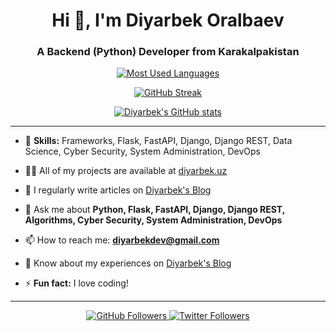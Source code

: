 <h1 align="center">Hi 👋, I'm Diyarbek Oralbaev</h1>
<h3 align="center">A Backend (Python) Developer from Karakalpakistan</h3>

<p align="center">
  <a href="https://github.com/Diyarbekoralbaev">
    <img src="https://github-readme-stats.vercel.app/api/top-langs?username=diyarbekoralbaev&show_icons=true&locale=en&layout=compact&title_color=ffffff&text_color=c9cacc&icon_color=2bbc8a&bg_color=0d1117" alt="Most Used Languages" />
  </a>
</p>

<p align="center">
  <a href="https://git.io/streak-stats">
    <img src="https://streak-stats.demolab.com?user=Diyarbekoralbaev&theme=transparent" alt="GitHub Streak">
  </a>
</p>

<p align="center">
  <a href="https://github.com/Diyarbekoralbaev">
    <img src="https://github-readme-stats.vercel.app/api?username=Diyarbekoralbaev&show_icons=true&hide=contribs,prs&cache_seconds=86400&theme=dark" alt="Diyarbek's GitHub stats">
  </a>
</p>

---

- 🌱 **Skills:** Frameworks, Flask, FastAPI, Django, Django REST, Data Science, Cyber Security, System Administration, DevOps

- 👨‍💻 All of my projects are available at [diyarbek.uz](https://diyarbek.uz)

- 📝 I regularly write articles on [Diyarbek's Blog](https://t.me/Diyarbek_Blog)

- 💬 Ask me about **Python, Flask, FastAPI, Django, Django REST, Algorithms, Cyber Security, System Administration, DevOps**

- 📫 How to reach me: **diyarbekdev@gmail.com**

- 📄 Know about my experiences on [Diyarbek's Blog](https://t.me/Diyarbek_Blog)

- ⚡ **Fun fact:** I love coding!

---

<p align="center">
  <a href="https://github.com/Diyarbekoralbaev">
    <img src="https://img.shields.io/github/followers/diyarbekoralbaev?label=Follow&style=social" alt="GitHub Followers">
  </a>
  <a href="https://twitter.com/your_twitter_handle">
    <img src="https://img.shields.io/twitter/follow/your_twitter_handle?label=Follow&style=social" alt="Twitter Followers">
  </a>
</p>
